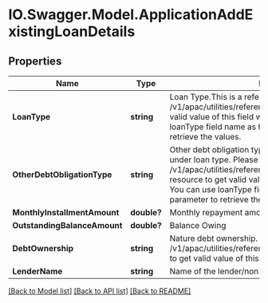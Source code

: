 # IO.Swagger.Model.ApplicationAddExistingLoanDetails
## Properties

Name | Type | Description | Notes
------------ | ------------- | ------------- | -------------
**LoanType** | **string** | Loan Type.This is a reference data field. Please use /v1/apac/utilities/referenceData/{loanType} resource to get valid value of this field with description. You can use loanType field name as the referenceCode parameter to retrieve the values. | [optional] 
**OtherDebtObligationType** | **string** | Other debt obligation type. Free text if others is selected under loan type. Please use /v1/apac/utilities/referenceData/{otherDebtObligationType} resource to get valid value of this field with description. You can use loanType field name as the referenceCode parameter to retrieve the values. | [optional] 
**MonthlyInstallmentAmount** | **double?** | Monthly repayment amount | [optional] 
**OutstandingBalanceAmount** | **double?** | Balance Owing | [optional] 
**DebtOwnership** | **string** | Nature debt ownership. Please use /v1/apac/utilities/referenceData/{debtOwnership} resource to get valid value of this field with description. | [optional] 
**LenderName** | **string** | Name of the lender/non-banking financial institution. | [optional] 

[[Back to Model list]](../README.md#documentation-for-models) [[Back to API list]](../README.md#documentation-for-api-endpoints) [[Back to README]](../README.md)


